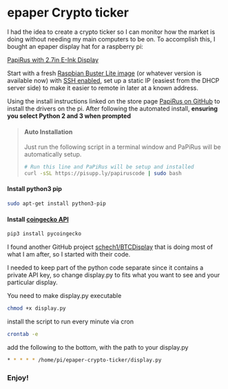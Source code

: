 # epaper Crypto ticker

I had the idea to create a crypto ticker so I can monitor how the market is doing without needing my main computers to be on. To accomplish this, I bought an epaper display hat for a raspberry pi:

[PapiRus with 2.7in E-Ink Display](https://au.rs-online.com/web/p/raspberry-pi-screens/1218357/)

Start with a fresh [Raspbian Buster Lite image](https://downloads.raspberrypi.org/raspios_lite_armhf/images/raspios_lite_armhf-2021-05-28/2021-05-07-raspios-buster-armhf-lite.zip) (or whatever version is available now) with [SSH enabled](https://phoenixnap.com/kb/enable-ssh-raspberry-pi), set up a static IP (easiest from the DHCP server side) to make it easier to remote in later at a known address.

Using the install instructions linked on the store page [PapiRus on GitHub](https://github.com/PiSupply/PaPiRus) to install the drivers on the pi.
After following the automated install, **ensuring you select Python 2 and 3 when prompted**
>#### Auto Installation
>Just run the following script in a terminal window and PaPiRus will be automatically setup.
>```bash
># Run this line and PaPiRus will be setup and installed
>curl -sSL https://pisupp.ly/papiruscode | sudo bash
>```
#### Install python3 pip
```bash
sudo apt-get install python3-pip
```
#### Install [coingecko API](https://pypi.org/project/pycoingecko/)
```bash
pip3 install pycoingecko
```

I found another GitHub project [schech1/BTCDisplay](https://github.com/schech1/BTCDisplay) that is doing most of what I am after, so I started with their code.

I needed to keep part of the python code separate since it contains a private API key, so change display.py to fits what you want to see and your particular display.

You need to make display.py executable
```bash
chmod +x display.py
```

install the script to run every minute via cron
```bash
crontab -e
```
add the following to the bottom, with the path to your display.py
```bash
* * * * * /home/pi/epaper-crypto-ticker/display.py
```

### Enjoy!
